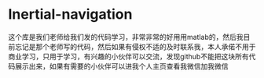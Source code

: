 # Inertial-navigation
这个库是我们老师给我们发的代码学习，非常非常的好用用matlab的，然后我目前忘记是那个老师写的代码，然后如果有侵权不适的及时联系我，本人承偌不用于商业学习，只用于学习，有兴趣的小伙伴可以交流，发现github不能把这块所有代码展示出来，如果有需要的小伙伴可以进我个人主页查看我微信加我微信
